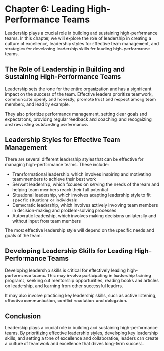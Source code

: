 Chapter 6: Leading High-Performance Teams
=========================================

Leadership plays a crucial role in building and sustaining high-performance teams. In this chapter, we will explore the role of leadership in creating a culture of excellence, leadership styles for effective team management, and strategies for developing leadership skills for leading high-performance teams.

The Role of Leadership in Building and Sustaining High-Performance Teams
------------------------------------------------------------------------

Leadership sets the tone for the entire organization and has a significant impact on the success of the team. Effective leaders prioritize teamwork, communicate openly and honestly, promote trust and respect among team members, and lead by example.

They also prioritize performance management, setting clear goals and expectations, providing regular feedback and coaching, and recognizing and rewarding outstanding performance.

Leadership Styles for Effective Team Management
-----------------------------------------------

There are several different leadership styles that can be effective for managing high-performance teams. These include:

* Transformational leadership, which involves inspiring and motivating team members to achieve their best work
* Servant leadership, which focuses on serving the needs of the team and helping team members reach their full potential
* Situational leadership, which involves adapting leadership style to fit specific situations or individuals
* Democratic leadership, which involves actively involving team members in decision-making and problem-solving processes
* Autocratic leadership, which involves making decisions unilaterally and without input from team members

The most effective leadership style will depend on the specific needs and goals of the team.

Developing Leadership Skills for Leading High-Performance Teams
---------------------------------------------------------------

Developing leadership skills is critical for effectively leading high-performance teams. This may involve participating in leadership training programs, seeking out mentorship opportunities, reading books and articles on leadership, and learning from other successful leaders.

It may also involve practicing key leadership skills, such as active listening, effective communication, conflict resolution, and delegation.

Conclusion
----------

Leadership plays a crucial role in building and sustaining high-performance teams. By prioritizing effective leadership styles, developing key leadership skills, and setting a tone of excellence and collaboration, leaders can create a culture of teamwork and excellence that drives long-term success.

